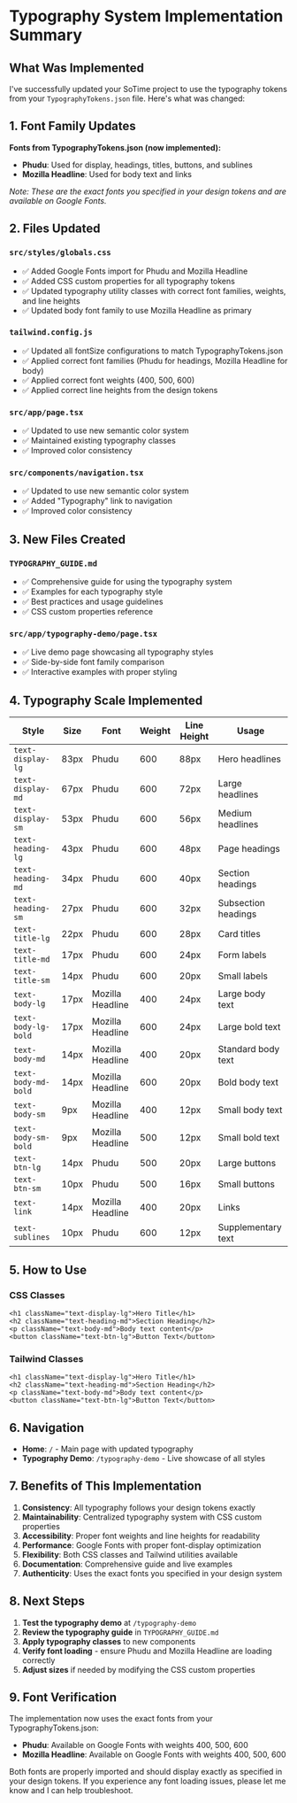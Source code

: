 # Typography System Implementation Summary

## What Was Implemented

I've successfully updated your SoTime project to use the typography tokens from your `TypographyTokens.json` file. Here's what was changed:

## 1. Font Family Updates

**Fonts from TypographyTokens.json (now implemented):**

- **Phudu**: Used for display, headings, titles, buttons, and sublines
- **Mozilla Headline**: Used for body text and links

_Note: These are the exact fonts you specified in your design tokens and are available on Google Fonts._

## 2. Files Updated

### `src/styles/globals.css`

- ✅ Added Google Fonts import for Phudu and Mozilla Headline
- ✅ Added CSS custom properties for all typography tokens
- ✅ Updated typography utility classes with correct font families, weights, and line heights
- ✅ Updated body font family to use Mozilla Headline as primary

### `tailwind.config.js`

- ✅ Updated all fontSize configurations to match TypographyTokens.json
- ✅ Applied correct font families (Phudu for headings, Mozilla Headline for body)
- ✅ Applied correct font weights (400, 500, 600)
- ✅ Applied correct line heights from the design tokens

### `src/app/page.tsx`

- ✅ Updated to use new semantic color system
- ✅ Maintained existing typography classes
- ✅ Improved color consistency

### `src/components/navigation.tsx`

- ✅ Updated to use new semantic color system
- ✅ Added "Typography" link to navigation
- ✅ Improved color consistency

## 3. New Files Created

### `TYPOGRAPHY_GUIDE.md`

- ✅ Comprehensive guide for using the typography system
- ✅ Examples for each typography style
- ✅ Best practices and usage guidelines
- ✅ CSS custom properties reference

### `src/app/typography-demo/page.tsx`

- ✅ Live demo page showcasing all typography styles
- ✅ Side-by-side font family comparison
- ✅ Interactive examples with proper styling

## 4. Typography Scale Implemented

| Style               | Size | Font             | Weight | Line Height | Usage               |
| ------------------- | ---- | ---------------- | ------ | ----------- | ------------------- |
| `text-display-lg`   | 83px | Phudu            | 600    | 88px        | Hero headlines      |
| `text-display-md`   | 67px | Phudu            | 600    | 72px        | Large headlines     |
| `text-display-sm`   | 53px | Phudu            | 600    | 56px        | Medium headlines    |
| `text-heading-lg`   | 43px | Phudu            | 600    | 48px        | Page headings       |
| `text-heading-md`   | 34px | Phudu            | 600    | 40px        | Section headings    |
| `text-heading-sm`   | 27px | Phudu            | 600    | 32px        | Subsection headings |
| `text-title-lg`     | 22px | Phudu            | 600    | 28px        | Card titles         |
| `text-title-md`     | 17px | Phudu            | 600    | 24px        | Form labels         |
| `text-title-sm`     | 14px | Phudu            | 600    | 20px        | Small labels        |
| `text-body-lg`      | 17px | Mozilla Headline | 400    | 24px        | Large body text     |
| `text-body-lg-bold` | 17px | Mozilla Headline | 600    | 24px        | Large bold text     |
| `text-body-md`      | 14px | Mozilla Headline | 400    | 20px        | Standard body text  |
| `text-body-md-bold` | 14px | Mozilla Headline | 600    | 20px        | Bold body text      |
| `text-body-sm`      | 9px  | Mozilla Headline | 400    | 12px        | Small body text     |
| `text-body-sm-bold` | 9px  | Mozilla Headline | 500    | 12px        | Small bold text     |
| `text-btn-lg`       | 14px | Phudu            | 500    | 20px        | Large buttons       |
| `text-btn-sm`       | 10px | Phudu            | 500    | 16px        | Small buttons       |
| `text-link`         | 14px | Mozilla Headline | 400    | 20px        | Links               |
| `text-sublines`     | 10px | Phudu            | 600    | 12px        | Supplementary text  |

## 5. How to Use

### CSS Classes

```tsx
<h1 className="text-display-lg">Hero Title</h1>
<h2 className="text-heading-md">Section Heading</h2>
<p className="text-body-md">Body text content</p>
<button className="text-btn-lg">Button Text</button>
```

### Tailwind Classes

```tsx
<h1 className="text-display-lg">Hero Title</h1>
<h2 className="text-heading-md">Section Heading</h2>
<p className="text-body-md">Body text content</p>
<button className="text-btn-lg">Button Text</button>
```

## 6. Navigation

- **Home**: `/` - Main page with updated typography
- **Typography Demo**: `/typography-demo` - Live showcase of all styles

## 7. Benefits of This Implementation

1. **Consistency**: All typography follows your design tokens exactly
2. **Maintainability**: Centralized typography system with CSS custom properties
3. **Accessibility**: Proper font weights and line heights for readability
4. **Performance**: Google Fonts with proper font-display optimization
5. **Flexibility**: Both CSS classes and Tailwind utilities available
6. **Documentation**: Comprehensive guide and live examples
7. **Authenticity**: Uses the exact fonts you specified in your design system

## 8. Next Steps

1. **Test the typography demo** at `/typography-demo`
2. **Review the typography guide** in `TYPOGRAPHY_GUIDE.md`
3. **Apply typography classes** to new components
4. **Verify font loading** - ensure Phudu and Mozilla Headline are loading correctly
5. **Adjust sizes** if needed by modifying the CSS custom properties

## 9. Font Verification

The implementation now uses the exact fonts from your TypographyTokens.json:

- **Phudu**: Available on Google Fonts with weights 400, 500, 600
- **Mozilla Headline**: Available on Google Fonts with weights 400, 500, 600

Both fonts are properly imported and should display exactly as specified in your design tokens. If you experience any font loading issues, please let me know and I can help troubleshoot.


